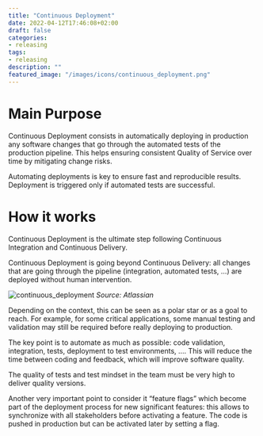 ```yaml
---
title: "Continuous Deployment"
date: 2022-04-12T17:46:08+02:00
draft: false
categories:
- releasing
tags:
- releasing
description: ""
featured_image: "/images/icons/continuous_deployment.png"
---
```


# Main Purpose

Continuous Deployment consists in automatically deploying in production any software changes that go through the automated tests of the production pipeline. This helps ensuring consistent Quality of Service over time by mitigating change risks.

Automating deployments is key to ensure fast and reproducible results. Deployment is triggered only if automated tests are successful.

# How it works

Continuous Deployment is the ultimate step following Continuous Integration and Continuous Delivery.

Continuous Deployment is going beyond Continuous Delivery: all changes that are going through the pipeline (integration, automated tests, …) are deployed without human intervention. 

![continuous_deployment](/images/releasing/continuous_deployment.png)
*Source: Atlassian* 

Depending on the context, this can be seen as a polar star or as a goal to reach. For example, for some critical applications, some manual testing and validation may still be required before really deploying to production.

The key point is to automate as much as possible: code validation, integration, tests, deployment to test environments, …. This will reduce the time between coding and feedback, which will improve software quality.

The quality of tests and test mindset in the team must be very high to deliver quality versions.

Another very important point to consider it “feature flags” which become part of the deployment process for new significant features: this allows to synchronize with all stakeholders before activating a feature. The code is pushed in production but can be activated later by setting a flag. 

